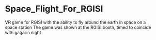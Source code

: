 # Space_Flight_For_RGISI
VR game for RGISI with the ability to fly around the earth in space on a space station
The game was shown at the RGISI booth, timed to coincide with gagarin night
